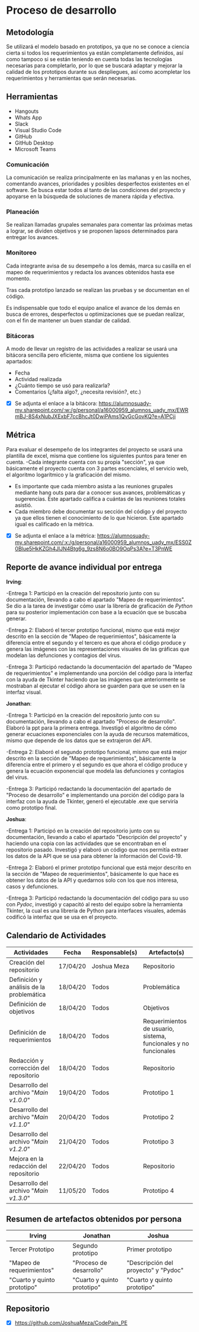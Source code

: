 # Proceso de desarrollo

## Metodología

Se utilizará el modelo basado en prototipos, ya que no se conoce a ciencia cierta si todos los requerimientos ya están completamente definidos, así como tampoco si se están teniendo en cuenta todas las tecnologías necesarias para completarlo, por lo que se buscará adaptar y mejorar la calidad de los prototipos durante sus despliegues, así como acompletar los requerimientos y herramientas que serán necesarias.

## Herramientas

- Hangouts
- Whats App
- Slack
- Visual Studio Code
- GitHub
- GitHub Desktop
- Microsoft Teams

### Comunicación

La comunicación se realiza principalmente en las mañanas y en las noches, comentando avances, prioridades y posibles desperfectos existentes en el software. Se busca estar todos al tanto de las condiciones del proyecto y apoyarse en la búsqueda de soluciones de manera rápida y efectiva.

### Planeación

Se realizan llamadas grupales semanales para comentar las próximas metas a lograr, se dividen objetivos y se proponen lapsos determinados para entregar los avances.

### Monitoreo

Cada integrante avisa de su desempeño a los demás, marca su casilla en el mapeo de requerimientos y redacta los avances obtenidos hasta ese momento. 

Tras cada prototipo lanzado se realizan las pruebas y se documentan en el código. 

Es indispensable que todo el equipo analice el avance de los demás en busca de errores, desperfectos u optimizaciones que se puedan realizar, con el fin de mantener un buen standar de calidad. 

### Bitácoras

A modo de llevar un registro de las actividades a realizar se usará una bitácora sencilla pero eficiente, misma que contiene los siguientes apartados:
- Fecha
- Actividad realizada
- ¿Cuánto tiempo se usó para realizarla?
- Comentarios (¿falta algo?, ¿necesita revisión?, etc.)
- [x] Se adjunta el enlace a la bitácora: 
 https://alumnosuady-my.sharepoint.com/:w:/g/personal/a16000959_alumnos_uady_mx/EWRmBJ-8S4xNubJXExbF7ccBhcJt0DwiPAms1QvGcGovKQ?e=A1PCji
 
## Métrica

Para evaluar el desempeño de los integrantes del proyecto se usará una plantilla de excel, misma que contiene los siguientes puntos para tener en cuenta.
-Cada integrante cuenta con su propia "sección", ya que básicamente el proyecto cuenta con 3 partes escenciales, el servicio web, el algoritmo logarítmico y la graficación del mismo. 
- Es importante que cada miembro asista a las reuniones grupales mediante hang outs para dar a conocer sus avances, problemáticas y sugerencias. Este apartado califica a cuántas de las reuniones totales asistió.
- Cada miembro debe documentar su sección del código y del proyecto ya que ellos tienen el conocimiento de lo que hicieron. Este apartado igual es calificado en la métrica.
- [x] Se adjunta el enlace a la métrica:
 https://alumnosuady-my.sharepoint.com/:x:/g/personal/a16000959_alumnos_uady_mx/ESS0Z0Blue5HkKZGh4JlJN4Btg6g_9zs8N6o0BO9OqPs3A?e=T3PnWE
 
## Reporte de avance individual por entrega
**Irving**:

-Entrega 1: Participó en la creación del repositorio junto con su documentación, llevando a cabo el apartado "Mapeo de requerimientos". Se dio a la tarea de investigar cómo usar la librería de graficación de *Python* para su posterior implementación con base a la ecuación que se buscaba generar.

-Entrega 2: Elaboró el tercer prototipo funcional, mismo que está mejor descrito en la sección de "Mapeo de requerimientos", básicamente la diferencia entre el segundo y el tercero es que ahora el código produce y genera las imágenes con las representaciones visuales de las gráficas que modelan las defunciones y contagios del virus.

-Entrega 3: Participó redactando la documentación del apartado de "Mapeo de requerimientos" e implementando una porción del código para la interfaz con la ayuda de Tkinter haciendo que las imágenes que anteriormente se mostraban al ejecutar el código ahora se guarden para que se usen en la interfaz visual.

**Jonathan**:

-Entrega 1: Participó en la creación del repositorio junto con su documentación, llevando a cabo el apartado "Proceso de desarrollo". Elaboró la ppt para la primera entrega. Investigó el algoritmo de cómo generar ecuaciones exponenciales con la ayuda de recursos matemáticos, mismo que depende de los datos que se extrajeron del API.

-Entrega 2: Elaboró el segundo prototipo funcional, mismo que está mejor descrito en la sección de "Mapeo de requerimientos", básicamente la diferencia entre el primero y el segundo es que ahora el código produce y genera la ecuación exponencial que modela las defunciones y contagios del virus.

-Entrega 3: Participó redactando la documentación del apartado de "Proceso de desarrollo" e implementando una porción del código para la interfaz con la ayuda de Tkinter, generó el ejecutable .exe que serviría como prototipo final.

**Joshua**:

-Entrega 1: Participó en la creación del repositorio junto con su documentación, llevando a cabo el apartado "Descripción del proyecto" y haciendo una copia con las actividades que se encontraban en el repositorio pasado. Investigó y elaboró un código que nos permitía extraer los datos de la API que se usa para obtener la información del Covid-19.

-Entrega 2: Elaboró el primer prototipo funcional que está mejor descrito en la sección de "Mapeo de requerimientos", 
básicamente lo que hace es obtener los datos de la API y quedarnos solo con los que nos interesa, casos y defunciones. 

-Entrega 3: Participó redactando la documentación del código para su uso con *Pydoc*, investigó y capacitó al resto del equipo sobre la herramienta Tkinter, la cual es una librería de Python para interfaces visuales, además codificó la interfaz que se usa en el proyecto.

## Calendario de Actividades

| Actividades | Fecha | Responsable(s) | Artefacto(s) |
| ----------- | ----- | -------------- | ------------ |
| Creación del repositorio | 17/04/20 | Joshua Meza | Repositorio |
| Definición y análisis de la problemática | 18/04/20 | Todos | Problemática |
| Definición de objetivos | 18/04/20 | Todos | Objetivos |
| Definición de requerimientos | 18/04/20 | Todos | Requerimientos de usuario, sistema, funcionales y no funcionales |
| Redacción y corrección del repositorio | 18/04/20 | Todos | Repositorio |
| Desarrollo del archivo "*Main v1.0.0*" | 19/04/20 | Todos | Prototipo 1 |
| Desarrollo del archivo "*Main v1.1.0*" | 20/04/20 | Todos | Prototipo 2 |
| Desarrollo del archivo "*Main v1.2.0*" | 21/04/20 | Todos | Prototipo 3 |
| Mejora en la redacción del repositorio | 22/04/20 | Todos | Repositorio |
| Desarrollo del archivo "*Main v1.3.0*" | 11/05/20 | Todos | Prototipo 4 |

## Resumen de artefactos obtenidos por persona

| Irving | Jonathan | Joshua |
| -------| -------- | ------ | 
| Tercer Prototipo | Segundo prototipo | Primer prototipo |
| "Mapeo de requerimientos" | "Proceso de desarrollo" | "Descripción del proyecto" y "Pydoc" |
| "Cuarto y quinto prototipo" | "Cuarto y quinto prototipo" | "Cuarto y quinto prototipo" |





## Repositorio

- [x] https://github.com/JoshuaMeza/CodePain_PE
